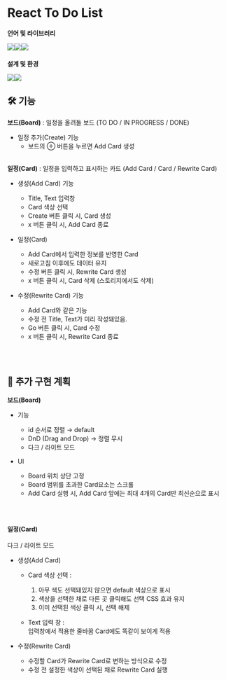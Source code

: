 # React To Do List

**언어 및 라이브러리**
<div style="display:flex; margin-bottom:20px;">

<img src="https://img.shields.io/badge/React-61DAFB?style=for-the-badge&logo=react&logoColor=black">

<img src="https://img.shields.io/badge/styledcomponents-DB7093?style=for-the-badge&logo=styledcomponents&logoColor=white">

<img src="https://img.shields.io/badge/🐻 Zustand-3578E5?style=for-the-badge">

</div>

**설계 및 환경**
<div style="display:flex; margin-bottom:20px;">

<img src="https://img.shields.io/badge/visual studio code-007ACC?style=for-the-badge&logo=visualstudiocode&logoColor=white">

<img src="https://img.shields.io/badge/github-181717?style=for-the-badge&logo=github&logoColor=white">


</div>

## 🛠 기능
**보드(Board)** : 일정을 올려둘 보드 (TO DO / IN PROGRESS / DONE)
  - 일정 추가(Create) 기능
      - 보드의 ⊕ 버튼을 누르면 Add Card 생성
<br><br>

**일정(Card)** : 일정을 입력하고 표시하는 카드 (Add Card / Card / Rewrite Card)
  - 생성(Add Card) 기능
    - Title, Text 입력창
    - Card 색상 선택
    - Create 버튼 클릭 시, Card 생성
    - x 버튼 클릭 시, Add Card 종료
  
  - 일정(Card)
    - Add Card에서 입력한 정보를 반영한 Card
    - 새로고침 이후에도 데이터 유지
    - 수정 버튼 클릭 시, Rewrite Card 생성
    - x 버튼 클릭 시, Card 삭제 (스토리지에서도 삭제)
  
  - 수정(Rewrite Card) 기능
    - Add Card와 같은 기능
    - 수정 전 Title, Text가 미리 작성돼있음.
    - Go 버튼 클릭 시, Card 수정
    - x 버튼 클릭 시, Rewrite Card 종료
      
<br><br>

## 📍 추가 구현 계획
**보드(Board)**
- 기능
  -  id 순서로 정렬 → default
  -  DnD (Drag and Drop) → 정렬 무시
  -  다크 / 라이트 모드

- UI
  - Board 위치 상단 고정
  - Board 범위를 초과한 Card요소는 스크롤
  - Add Card 실행 시, Add Card 앞에는 최대 4개의 Card만 최신순으로 표시

<br><br>

**일정(Card)** <br><br>
  다크 / 라이트 모드
- 생성(Add Card)
  - Card 색상 선택 : <br>
    1. 아무 색도 선택돼있지 않으면 default 색상으로 표시 <br>
    2. 색상을 선택한 채로 다른 곳 클릭해도 선택 CSS 효과 유지 <br>
    3. 이미 선택된 색상 클릭 시, 선택 해제 <br>

  - Text 입력 창 : <br>
    입력창에서 적용한 줄바꿈 Card에도 똑같이 보이게 적용

- 수정(Rewrite Card)
  - 수정할 Card가 Rewrite Card로 변하는 방식으로 수정
  - 수정 전 설정한 색상이 선택된 채로 Rewrite Card 실행
                     
